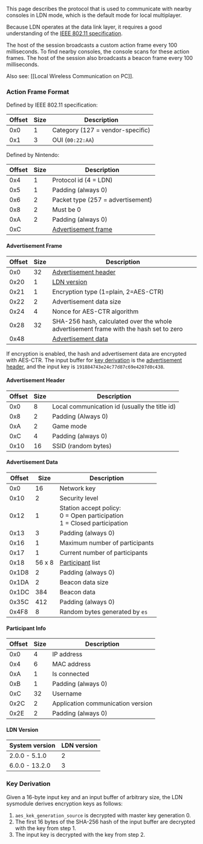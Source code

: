 This page describes the protocol that is used to communicate with nearby consoles in LDN mode, which is the default mode for local multiplayer.

Because LDN operates at the data link layer, it requires a good understanding of the [IEEE 802.11 specification](https://ieeexplore.ieee.org/document/9363693).

The host of the session broadcasts a custom action frame every 100 milliseconds. To find nearby consoles, the console scans for these action frames. The host of the session also broadcasts a beacon frame every 100 milliseconds.

Also see: [[Local Wireless Communication on PC]].

### Action Frame Format
Defined by IEEE 802.11 specification:

| Offset | Size | Description |
| --- | --- | --- |
| 0x0 | 1 | Category (127 = vendor-specific) |
| 0x1 | 3 | OUI (`00:22:AA`) |

Defined by Nintendo:

| Offset | Size | Description |
| --- | --- | --- |
| 0x4 | 1 | Protocol id (4 = LDN) |
| 0x5 | 1 | Padding (always 0) |
| 0x6 | 2 | Packet type (257 = advertisement) |
| 0x8 | 2 | Must be 0 |
| 0xA | 2 | Padding (always 0) |
| 0xC | | [Advertisement frame](#advertisement-frame) |

#### Advertisement Frame
| Offset | Size | Description |
| --- | --- | --- |
| 0x0 | 32 | [Advertisement header](#advertisement-header) |
| 0x20 | 1 | [LDN version](#ldn-version) |
| 0x21 | 1 | Encryption type (1=plain, 2=AES-CTR) |
| 0x22 | 2 | Advertisement data size |
| 0x24 | 4 | Nonce for AES-CTR algorithm |
| 0x28 | 32 | SHA-256 hash, calculated over the whole advertisement frame with the hash set to zero |
| 0x48 | | [Advertisement data](#advertisement-data) |

If encryption is enabled, the hash and advertisement data are encrypted with AES-CTR. The input buffer for [key derivation](#key-derivation) is the [advertisement header](#advertisement-header), and the input key is `191884743e24c77d87c69e4207d0c438`.

#### Advertisement Header
| Offset | Size | Description |
| --- | --- | --- |
| 0x0 | 8 | Local communication id (usually the title id) |
| 0x8 | 2 | Padding (Always 0) |
| 0xA | 2 | Game mode |
| 0xC | 4 | Padding (always 0) |
| 0x10 | 16 | SSID (random bytes) |

#### Advertisement Data
| Offset | Size | Description |
| --- | --- | --- |
| 0x0 | 16 | Network key |
| 0x10 | 2 | Security level |
| 0x12 | 1 | Station accept policy:<br>0 = Open participation<br>1 = Closed participation |
| 0x13 | 3 | Padding (always 0) |
| 0x16 | 1 | Maximum number of participants |
| 0x17 | 1 | Current number of participants |
| 0x18 | 56 x 8 | [Participant](#participant-info) list |
| 0x1D8 | 2 | Padding (always 0) |
| 0x1DA | 2 | Beacon data size |
| 0x1DC | 384 | Beacon data |
| 0x35C | 412 | Padding (always 0) |
| 0x4F8 | 8 | Random bytes generated by `es` |

#### Participant Info
| Offset | Size | Description |
| --- | --- | --- |
| 0x0 | 4 | IP address |
| 0x4 | 6 | MAC address |
| 0xA | 1 | Is connected |
| 0xB | 1 | Padding (always 0) |
| 0xC | 32 | Username |
| 0x2C | 2 | Application communication version |
| 0x2E | 2 | Padding (always 0) |

#### LDN Version
| System version | LDN version |
| --- | --- |
| 2.0.0 - 5.1.0 | 2 |
| 6.0.0 - 13.2.0 | 3 |

### Key Derivation
Given a 16-byte input key and an input buffer of arbitrary size, the LDN sysmodule derives encryption keys as follows:

1. `aes_kek_generation_source` is decrypted with master key generation 0.
2. The first 16 bytes of the SHA-256 hash of the input buffer are decrypted with the key from step 1.
3. The input key is decrypted with the key from step 2.